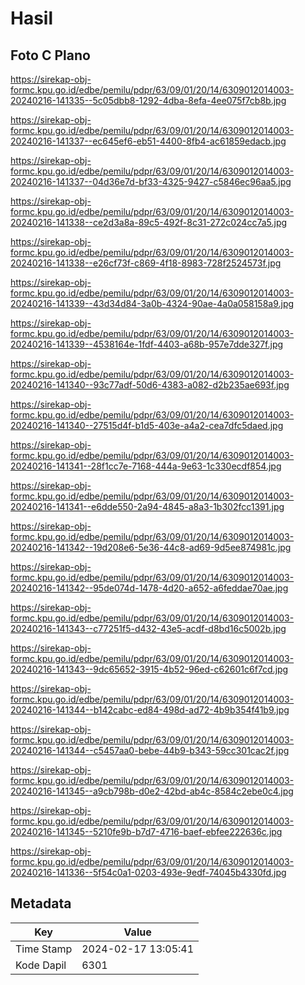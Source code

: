 # Hasil

## Foto C Plano

https://sirekap-obj-formc.kpu.go.id/edbe/pemilu/pdpr/63/09/01/20/14/6309012014003-20240216-141335--5c05dbb8-1292-4dba-8efa-4ee075f7cb8b.jpg

https://sirekap-obj-formc.kpu.go.id/edbe/pemilu/pdpr/63/09/01/20/14/6309012014003-20240216-141337--ec645ef6-eb51-4400-8fb4-ac61859edacb.jpg

https://sirekap-obj-formc.kpu.go.id/edbe/pemilu/pdpr/63/09/01/20/14/6309012014003-20240216-141337--04d36e7d-bf33-4325-9427-c5846ec96aa5.jpg

https://sirekap-obj-formc.kpu.go.id/edbe/pemilu/pdpr/63/09/01/20/14/6309012014003-20240216-141338--ce2d3a8a-89c5-492f-8c31-272c024cc7a5.jpg

https://sirekap-obj-formc.kpu.go.id/edbe/pemilu/pdpr/63/09/01/20/14/6309012014003-20240216-141338--e26cf73f-c869-4f18-8983-728f2524573f.jpg

https://sirekap-obj-formc.kpu.go.id/edbe/pemilu/pdpr/63/09/01/20/14/6309012014003-20240216-141339--43d34d84-3a0b-4324-90ae-4a0a058158a9.jpg

https://sirekap-obj-formc.kpu.go.id/edbe/pemilu/pdpr/63/09/01/20/14/6309012014003-20240216-141339--4538164e-1fdf-4403-a68b-957e7dde327f.jpg

https://sirekap-obj-formc.kpu.go.id/edbe/pemilu/pdpr/63/09/01/20/14/6309012014003-20240216-141340--93c77adf-50d6-4383-a082-d2b235ae693f.jpg

https://sirekap-obj-formc.kpu.go.id/edbe/pemilu/pdpr/63/09/01/20/14/6309012014003-20240216-141340--27515d4f-b1d5-403e-a4a2-cea7dfc5daed.jpg

https://sirekap-obj-formc.kpu.go.id/edbe/pemilu/pdpr/63/09/01/20/14/6309012014003-20240216-141341--28f1cc7e-7168-444a-9e63-1c330ecdf854.jpg

https://sirekap-obj-formc.kpu.go.id/edbe/pemilu/pdpr/63/09/01/20/14/6309012014003-20240216-141341--e6dde550-2a94-4845-a8a3-1b302fcc1391.jpg

https://sirekap-obj-formc.kpu.go.id/edbe/pemilu/pdpr/63/09/01/20/14/6309012014003-20240216-141342--19d208e6-5e36-44c8-ad69-9d5ee874981c.jpg

https://sirekap-obj-formc.kpu.go.id/edbe/pemilu/pdpr/63/09/01/20/14/6309012014003-20240216-141342--95de074d-1478-4d20-a652-a6feddae70ae.jpg

https://sirekap-obj-formc.kpu.go.id/edbe/pemilu/pdpr/63/09/01/20/14/6309012014003-20240216-141343--c77251f5-d432-43e5-acdf-d8bd16c5002b.jpg

https://sirekap-obj-formc.kpu.go.id/edbe/pemilu/pdpr/63/09/01/20/14/6309012014003-20240216-141343--9dc65652-3915-4b52-96ed-c62601c6f7cd.jpg

https://sirekap-obj-formc.kpu.go.id/edbe/pemilu/pdpr/63/09/01/20/14/6309012014003-20240216-141344--b142cabc-ed84-498d-ad72-4b9b354f41b9.jpg

https://sirekap-obj-formc.kpu.go.id/edbe/pemilu/pdpr/63/09/01/20/14/6309012014003-20240216-141344--c5457aa0-bebe-44b9-b343-59cc301cac2f.jpg

https://sirekap-obj-formc.kpu.go.id/edbe/pemilu/pdpr/63/09/01/20/14/6309012014003-20240216-141345--a9cb798b-d0e2-42bd-ab4c-8584c2ebe0c4.jpg

https://sirekap-obj-formc.kpu.go.id/edbe/pemilu/pdpr/63/09/01/20/14/6309012014003-20240216-141345--5210fe9b-b7d7-4716-baef-ebfee222636c.jpg

https://sirekap-obj-formc.kpu.go.id/edbe/pemilu/pdpr/63/09/01/20/14/6309012014003-20240216-141336--5f54c0a1-0203-493e-9edf-74045b4330fd.jpg


## Metadata

| Key        | Value               |
| ---------- | ------------------- |
| Time Stamp | 2024-02-17 13:05:41 |
| Kode Dapil | 6301                |



